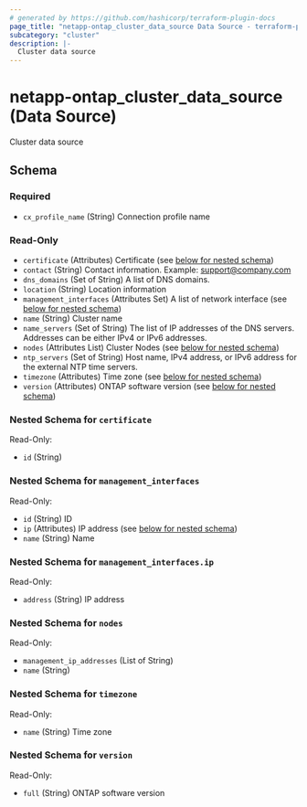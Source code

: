 ```yaml
---
# generated by https://github.com/hashicorp/terraform-plugin-docs
page_title: "netapp-ontap_cluster_data_source Data Source - terraform-provider-netapp-ontap"
subcategory: "cluster"
description: |-
  Cluster data source
---
```


# netapp-ontap_cluster_data_source (Data Source)

Cluster data source



<!-- schema generated by tfplugindocs -->
## Schema

### Required

- `cx_profile_name` (String) Connection profile name

### Read-Only

- `certificate` (Attributes) Certificate (see [below for nested schema](#nestedatt--certificate))
- `contact` (String) Contact information. Example: support@company.com
- `dns_domains` (Set of String) A list of DNS domains.
- `location` (String) Location information
- `management_interfaces` (Attributes Set) A list of network interface (see [below for nested schema](#nestedatt--management_interfaces))
- `name` (String) Cluster name
- `name_servers` (Set of String) The list of IP addresses of the DNS servers. Addresses can be either IPv4 or IPv6 addresses.
- `nodes` (Attributes List) Cluster Nodes (see [below for nested schema](#nestedatt--nodes))
- `ntp_servers` (Set of String) Host name, IPv4 address, or IPv6 address for the external NTP time servers.
- `timezone` (Attributes) Time zone (see [below for nested schema](#nestedatt--timezone))
- `version` (Attributes) ONTAP software version (see [below for nested schema](#nestedatt--version))

<a id="nestedatt--certificate"></a>
### Nested Schema for `certificate`

Read-Only:

- `id` (String)


<a id="nestedatt--management_interfaces"></a>
### Nested Schema for `management_interfaces`

Read-Only:

- `id` (String) ID
- `ip` (Attributes) IP address (see [below for nested schema](#nestedatt--management_interfaces--ip))
- `name` (String) Name

<a id="nestedatt--management_interfaces--ip"></a>
### Nested Schema for `management_interfaces.ip`

Read-Only:

- `address` (String) IP address



<a id="nestedatt--nodes"></a>
### Nested Schema for `nodes`

Read-Only:

- `management_ip_addresses` (List of String)
- `name` (String)


<a id="nestedatt--timezone"></a>
### Nested Schema for `timezone`

Read-Only:

- `name` (String) Time zone


<a id="nestedatt--version"></a>
### Nested Schema for `version`

Read-Only:

- `full` (String) ONTAP software version


